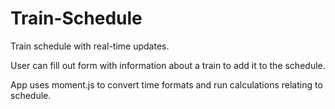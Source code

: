 # Train-Schedule
Train schedule with real-time updates.

User can fill out form with information about a train to add it to the schedule.

App uses moment.js to convert time formats and run calculations relating to schedule. 
